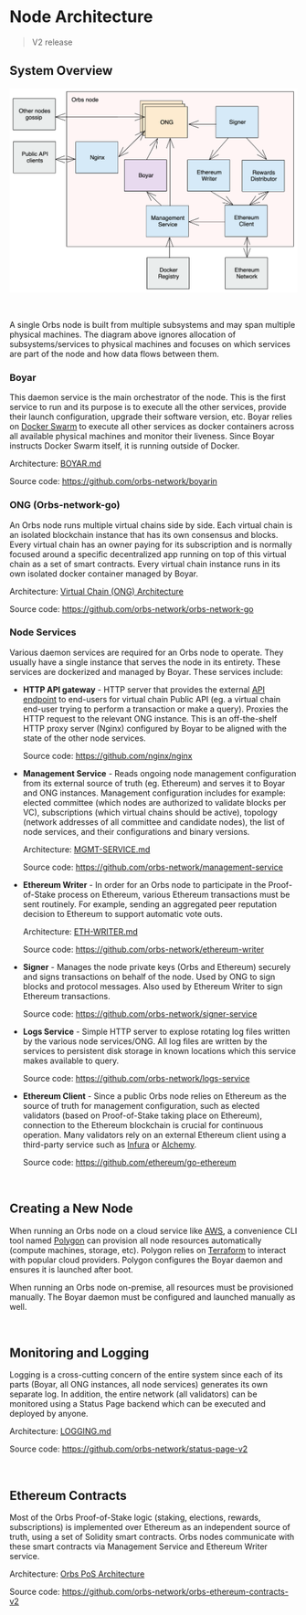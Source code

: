 # Node Architecture

> V2 release

## System Overview

<img src="_img/node.png">

&nbsp;

A single Orbs node is built from multiple subsystems and may span multiple physical machines. The diagram above ignores allocation of subsystems/services to physical machines and focuses on which services are part of the node and how data flows between them.

### Boyar

This daemon service is the main orchestrator of the node. This is the first service to run and its purpose is to execute all the other services, provide their launch configuration, upgrade their software version, etc. Boyar relies on [Docker Swarm](https://docs.docker.com/engine/swarm/) to execute all other services as docker containers across all available physical machines and monitor their liveness. Since Boyar instructs Docker Swarm itself, it is running outside of Docker.

Architecture: [BOYAR.md](BOYAR.md)

Source code: https://github.com/orbs-network/boyarin

### ONG (Orbs-network-go)

An Orbs node runs multiple virtual chains side by side. Each virtual chain is an isolated blockchain instance that has its own consensus and blocks. Every virtual chain has an owner paying for its subscription and is normally focused around a specific decentralized app running on top of this virtual chain as a set of smart contracts. Every virtual chain instance runs in its own isolated docker container managed by Boyar.

Architecture: [Virtual Chain (ONG) Architecture](../vchain-architecture/)

Source code: https://github.com/orbs-network/orbs-network-go

### Node Services

Various daemon services are required for an Orbs node to operate. They usually have a single instance that serves the node in its entirety. These services are dockerized and managed by Boyar. These services include:

* **HTTP API gateway** - HTTP server that provides the external [API endpoint](https://www.nginx.com/blog/building-microservices-using-an-api-gateway/) to end-users for virtual chain Public API (eg. a virtual chain end-user trying to perform a transaction or make a query). Proxies the HTTP request to the relevant ONG instance. This is an off-the-shelf HTTP proxy server (Nginx) configured by Boyar to be aligned with the state of the other node services.

    Source code: https://github.com/nginx/nginx

* **Management Service** - Reads ongoing node management configuration from its external source of truth (eg. Ethereum) and serves it to Boyar and ONG instances. Management configuration includes for example: elected committee (which nodes are authorized to validate blocks per VC), subscriptions (which virtual chains should be active), topology (network addresses of all committee and candidate nodes), the list of node services, and their configurations and binary versions.

    Architecture: [MGMT-SERVICE.md](MGMT-SERVICE.md)
    
    Source code: https://github.com/orbs-network/management-service

* **Ethereum Writer** - In order for an Orbs node to participate in the Proof-of-Stake process on Ethereum, various Ethereum transactions must be sent routinely. For example, sending an aggregated peer reputation decision to Ethereum to support automatic vote outs.

    Architecture: [ETH-WRITER.md](ETH-WRITER.md)

    Source code: https://github.com/orbs-network/ethereum-writer

* **Signer** - Manages the node private keys (Orbs and Ethereum) securely and signs transactions on behalf of the node. Used by ONG to sign blocks and protocol messages. Also used by Ethereum Writer to sign Ethereum transactions.

    Source code: https://github.com/orbs-network/signer-service

* **Logs Service** - Simple HTTP server to explose rotating log files written by the various node services/ONG. All log files are written by the services to persistent disk storage in known locations which this service makes available to query.

    Source code: https://github.com/orbs-network/logs-service

* **Ethereum Client** - Since a public Orbs node relies on Ethereum as the source of truth for management configuration, such as elected validators (based on Proof-of-Stake taking place on Ethereum), connection to the Ethereum blockchain is crucial for continuous operation. Many validators rely on an external Ethereum client using a third-party service such as [Infura](https://infura.io/) or [Alchemy](https://alchemyapi.io/).

    Source code: https://github.com/ethereum/go-ethereum

&nbsp;

## Creating a New Node

When running an Orbs node on a cloud service like [AWS](https://aws.amazon.com/), a convenience CLI tool named [Polygon](https://github.com/orbs-network/polygon) can provision all node resources automatically (compute machines, storage, etc). Polygon relies on [Terraform](https://www.terraform.io/) to interact with popular cloud providers. Polygon configures the Boyar daemon and ensures it is launched after boot.

When running an Orbs node on-premise, all resources must be provisioned manually. The Boyar daemon must be configured and launched manually as well.

&nbsp;

## Monitoring and Logging

Logging is a cross-cutting concern of the entire system since each of its parts (Boyar, all ONG instances, all node services) generates its own separate log. In addition, the entire network (all validators) can be monitored using a Status Page backend which can be executed and deployed by anyone.

Architecture: [LOGGING.md](LOGGING.md)

Source code: https://github.com/orbs-network/status-page-v2

&nbsp;

## Ethereum Contracts

Most of the Orbs Proof-of-Stake logic (staking, elections, rewards, subscriptions) is implemented over Ethereum as an independent source of truth, using a set of Solidity smart contracts. Orbs nodes communicate with these smart contracts via Management Service and Ethereum Writer service.

Architecture: [Orbs PoS Architecture](../pos-architecture/)

Source code: https://github.com/orbs-network/orbs-ethereum-contracts-v2